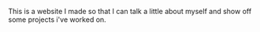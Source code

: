 This is a website I made so that I can talk a little about myself and show off some projects i've worked on.
